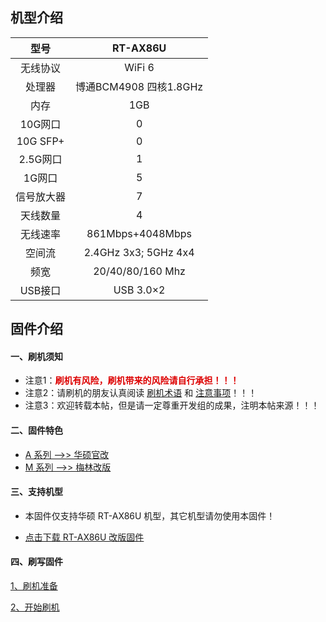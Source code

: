 ## 机型介绍

| 型号 | RT-AX86U |
|:--:|:--:|
| 无线协议 | WiFi 6 | 
| 处理器 | 博通BCM4908 四核1.8GHz | 
| 内存 | 1GB | 
| 10G网口 | 0 | 
| 10G SFP+ | 0 | 
| 2.5G网口 | 1 | 
| 1G网口 | 5 | 
| 信号放大器 | 7 | 
| 天线数量 | 4 | 
| 无线速率 | 861Mbps+4048Mbps | 
| 空间流 | 2.4GHz 3x3; 5GHz 4x4 | 
| 频宽 | 20/40/80/160 Mhz | 
| USB接口 | USB 3.0×2 | 

## 固件介绍
#### 一、刷机须知
* 注意1：**<font color="#dd0000">刷机有风险，刷机带来的风险请自行承担！！！</font><br />**
* 注意2：请刷机的朋友认真阅读 [刷机术语](/zh/guide/asus/flash/flash_info.html) 和 [注意事项](/zh/guide/asus/flash/flash_matter.html)！！！
* 注意3：欢迎转载本帖，但是请一定尊重开发组的成果，注明本帖来源！！！

#### 二、固件特色
* [A 系列 ——>> 华硕官改](/zh/guide/asus/firmware-a.md)
* [M 系列 ——>> 梅林改版](/zh/guide/asus/firmware-m.md)

#### 三、支持机型
* 本固件仅支持华硕 RT-AX86U 机型，其它机型请勿使用本固件！

* [点击下载 RT-AX86U 改版固件](https://www.asusgo.com/firmware/download?devicename=rt-ax86u&firmware=merlin)

#### 四、刷写固件

[1、刷机准备](/zh/guide/asus/flash/flash_prepare.html) 

[2、开始刷机](/zh/guide/asus/flash/flash_start.html) 